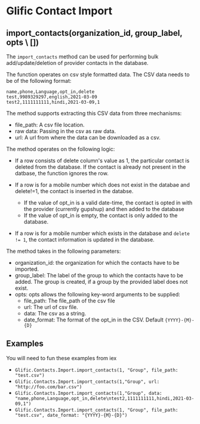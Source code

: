 # Glific Contact Import

## import_contacts(organization_id, group_label, opts \\ [])

The `import_contacts` method can be used for performing bulk add/update/deletion of
provider contacts in the database.

The function operates on csv style formatted data. The CSV data needs to be of the following format:
```
name,phone,Language,opt_in,delete
test,9989329297,english,2021-03-09
test2,1111111111,hindi,2021-03-09,1
```
The method supports extracting this CSV data from three mechanisms:
- file_path: A csv file location.
- raw data: Passing in the csv as raw data.
- url: A url from where the data can be downloaded as a csv.

The method operates on the following logic:
- If a row consists of delete column's value as 1, the particular contact is deleted from the database.
If the contact is already not present in the datbase, the function ignores the row.

- If a row is for a mobile number which does not exist in the databae and delete!=1, the contact is inserted in the databse.
  - If the value of opt_in is a valid date-time, the contact is opted in with the provider (currently gupshup)
  and then added to the database
  - If the value of opt_in is empty, the contact is only added to the database.

- If a row is for a mobile number which exists in the database and `delete != 1`, the contact information is updated in the database.


The method takes in the following parameters:
- organization_id: the organization for which the contacts have to be imported.
- group_label: The label of the group to which the contacts have to be added. The group is created,
if a group by the provided label does not exist.
- opts: opts allows the following key-word arguments to be supplied:
    - file_path: The file_path of the csv file
    - url: The url of csv file.
    - data: The csv as a string.
    - date_format: The format of the opt_in in the CSV. Default `{YYYY}-{M}-{D}`

## Examples

You will need to fun these examples from iex

* `Glific.Contacts.Import.import_contacts(1, "Group", file_path: "test.csv")`
* `Glific.Contacts.Import.import_contacts(1,"Group", url: "http://foo.com/bar.csv")`
* `Glific.Contacts.Import.import_contacts(1,"Group", data: "name,phone,Language,opt_in,delete\ntest2,1111111111,hindi,2021-03-09,1")`
* `Glific.Contacts.Import.import_contacts(1, "Group", file_path: "test.csv", date_format: "{YYYY}-{M}-{D}")`
